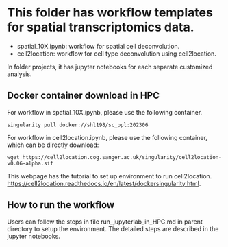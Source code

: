 # This folder has workflow templates for spatial transcriptomics data.

* spatial_10X.ipynb: workflow for spatial cell deconvolution.
* cell2location: workflow for cell type deconvolution using cell2location.

In folder projects, it has jupyter notebooks for each separate customized analysis.

## Docker container download in HPC

For workflow in spatial_10X.ipynb, please use the following container.

	singularity pull docker://shl198/sc_ppl:202306

For workflow in cell2location.ipynb, please use the following container, which can be directly download:
	
	wget https://cell2location.cog.sanger.ac.uk/singularity/cell2location-v0.06-alpha.sif

This webpage has the tutorial to set up environment to run cell2location. https://cell2location.readthedocs.io/en/latest/dockersingularity.html.

## How to run the workflow
Users can follow the steps in file run_jupyterlab_in_HPC.md in parent directory to setup the environment. The detailed steps are described in the jupyter notebooks. 
